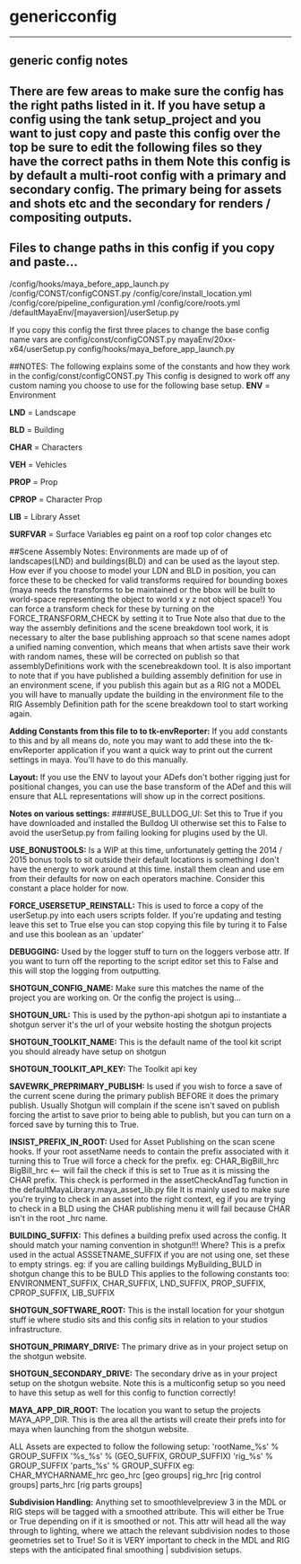 genericconfig
=============
-------------------------------------------------------------------------
generic config notes
-------------------------------------------------------------------------
There are few areas to make sure the config has the right paths listed
in it.
If you have setup a config using the tank setup_project and you want to
just copy and paste this config over the top be sure to edit the following
files so they have the correct paths in them
Note this config is by default a multi-root config with a primary and
secondary config. The primary being for assets and shots etc and the
secondary for renders / compositing outputs.
-------------------------------------------------------------------------
Files to change paths in this config if you copy and paste...
-------------------------------------------------------------------------
/config/hooks/maya_before_app_launch.py
/config/CONST/configCONST.py
/config/core/install_location.yml
/config/core/pipeline_configuration.yml
/config/core/roots.yml
/defaultMayaEnv/[mayaversion]/userSetup.py

If you copy this config the first three places to change the base config name vars are
config/const/configCONST.py
mayaEnv/20xx-x64/userSetup.py
config/hooks/maya_before_app_launch.py

##NOTES:
The following explains some of the constants and how they work in the config/const/configCONST.py
This config is designed to work off any custom naming you choose to use for the following base setup.
**ENV**     = Environment

**LND**     = Landscape

**BLD**     = Building

**CHAR**    = Characters

**VEH**     = Vehicles

**PROP**    = Prop

**CPROP**   = Character Prop

**LIB**     = Library Asset

**SURFVAR** = Surface Variables eg paint on a roof top color changes etc

##Scene Assembly Notes:
Environments are made up of of landscapes(LND) and buildings(BLD) and can be used as the layout step.
How ever if you choose to model your LDN and BLD in position, you can force these to be checked for
valid transforms required for bounding boxes (maya needs the transforms to be maintained or the bbox
will be built to world-space representing the object to world x y z not object space!)
You can force a transform check for these by turning on the FORCE_TRANSFORM_CHECK by setting it to True
Note also that due to the way the assembly definitions and the scene breakdown tool work, it is necessary to alter
the base publishing approach so that scene names adopt a unified naming convention, which means that when artists
save their work with random names, these will be corrected on publish so that assemblyDefinitions work with the scenebreakdown
tool.
It is also important to note that if you have published a building assembly definition for use in an environment scene, if you
publish this again but as a RIG not a MODEL you will have to manually update the building in the environment file to the RIG Assembly
Definition path for the scene breakdown tool to start working again.

**Adding Constants from this file to to tk-envReporter:**
If you add constants to this and by all means do, note you may want to add these into the tk-envReporter application if you want a quick way
to print out the current settings in maya. You'll have to do this manually.

**Layout:**
If you use the ENV to layout your ADefs don't bother rigging just for positional changes, you can use the base transform of the ADef and this will
ensure that ALL representations will show up in the correct positions.

**Notes on various settings:**
####USE_BULLDOG_UI:
Set this to True if you have downloaded and installed the Bulldog UI otherwise set this to False to avoid the userSetup.py
from failing looking for plugins used by the UI.

**USE_BONUSTOOLS:**
Is a WIP at this time, unfortunately getting the 2014 / 2015 bonus tools to sit outside their
default locations is something I don't have the energy to work around at this time. install them clean and use em
from their defaults for now on each operators machine. Consider this constant a place holder for now.

**FORCE_USERSETUP_REINSTALL:**
This is used to force a copy of the userSetup.py into each users scripts folder. If you're updating and testing leave this set to
True else you can stop copying this file by turing it to False and use this boolean as an `updater'

**DEBUGGING:**
Used by the logger stuff to turn on the loggers verbose attr. If you want to turn off the reporting to the script editor set this
to False and this will stop the logging from outputting.

**SHOTGUN_CONFIG_NAME:**
Make sure this matches the name of the project you are working on. Or the config the project is using...

**SHOTGUN_URL:**
This is used by the python-api shotgun api to instantiate a shotgun server it's the url of your website hosting the shotgun projects

**SHOTGUN_TOOLKIT_NAME:**
    This is the default name of the tool kit script you should already have setup on shotgun

**SHOTGUN_TOOLKIT_API_KEY:**
    The Toolkit api key

**SAVEWRK_PREPRIMARY_PUBLISH:**
    Is used if you wish to force a save of the current scene during the primary publish
    BEFORE it does the primary publish. Usually Shotgun will complain if the scene isn't saved on publish forcing the
    artist to save prior to being able to publish, but you can turn on a forced save by turning this to True.

**INSIST_PREFIX_IN_ROOT:**
    Used for Asset Publishing on the scan scene hooks. If your root assetName needs to contain the prefix associated with it turning this to
    True will force a check for the prefix. eg:
    CHAR_BigBill_hrc
    BigBill_hrc <-- will fail the check if this is set to True as it is missing the CHAR prefix.
    This check is performed in the assetCheckAndTag function in the defaultMayaLibrary.maya_asset_lib.py file
    It is mainly used to make sure you're trying to check in an asset into the right context, eg if you are trying to check in a BLD using the CHAR
    publishing menu it will fail because CHAR isn't in the root _hrc name.

**BUILDING_SUFFIX:**
    This defines a building prefix used across the config. It should match your naming convention in shotgun!!!
    Where? This is a prefix used in the actual ASSSETNAME_SUFFIX if you are not using one, set these to empty strings.
    eg: if you are calling buildings MyBuilding_BULD in shotgun change this to be BULD
    This applies to the following constants too:
    ENVIRONMENT_SUFFIX, CHAR_SUFFIX, LND_SUFFIX, PROP_SUFFIX, CPROP_SUFFIX, LIB_SUFFIX

**SHOTGUN_SOFTWARE_ROOT:**
    This is the install location for your shotgun stuff ie where studio sits and this config sits in relation to your studios infrastructure.

**SHOTGUN_PRIMARY_DRIVE:**
    The primary drive as in your project setup on the shotgun website.

**SHOTGUN_SECONDARY_DRIVE:**
    The secondary drive as in your project setup on the shotgun website. Note this is a multiconfig setup so you need to have this setup as well for this
    config to function correctly!

**MAYA_APP_DIR_ROOT:**
    The location you want to setup the projects MAYA_APP_DIR. This is the area all the artists will create their prefs into for maya when
    launching from the shotgun website.

ALL Assets are expected to follow the following setup:
    'rootName_%s' % GROUP_SUFFIX
        '%s_%s' % (GEO_SUFFIX, GROUP_SUFFIX)
        'rig_%s' % GROUP_SUFFIX
        'parts_%s' % GROUP_SUFFIX
eg:
    CHAR_MYCHARNAME_hrc
        geo_hrc
            [geo groups]
        rig_hrc
            [rig control groups]
        parts_hrc
            [rig parts groups]

**Subdivision Handling:**
Anything set to smoothlevelpreview 3 in the MDL or RIG steps will be tagged with a smoothed attribute. This will either be True or True depending on if it is
smoothed or not. This attr will head all the way through to lighting, where we attach the relevant subdivision nodes to those geometries set to True! So
it is VERY important to check in the MDL and RIG steps with the anticipated final smoothing | subdivision setups.